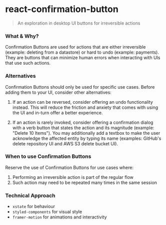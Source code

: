 # react-confirmation-button

> An exploration in desktop UI buttons for irreversible actions

### What & Why?

Confirmation Buttons are used for actions that are either irreversible (example:
deleting from a datastore) or hard to undo (example: payments). They are buttons
that can minimize human errors when interacting with UIs that use such actions.

### Alternatives

Confirmation Buttons should only be used for specific use cases. Before adding
them to your UI, consider other alternatives:

1. If an action can be reversed, consider offering an undo functionality
   instead. This will reduce the friction and anxiety that comes with using the
   UI and in-turn offer a better experience.

2. If an action is rarely invoked, consider offering a confirmation dialog with
   a verb button that states the action and its magnitude (example: "Delete 10
   Items"). You may additionally add a textbox to make the user acknowledge the
   affected entity by typing its name (examples: GitHub's delete repository UI
   and AWS S3 delete bucket UI).

### When to use Confirmation Buttons

Reserve the use of Confirmation Buttons for use cases where:

1. Performing an irreversible action is part of the regular flow
2. Such action may need to be repeated many times in the same session

### Technical Approach

- `xstate` for behaviour
- `styled-components` for visual style
- `framer-motion` for animations and interactivity
